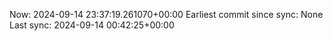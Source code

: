 Now: 2024-09-14 23:37:19.261070+00:00 Earliest commit since sync: None Last sync: 2024-09-14 00:42:25+00:00
